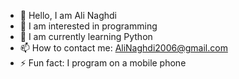 - 👋 Hello, I am Ali Naghdi
- 👀 I am interested in programming
- 🌱 I am currently learning Python
- 📫 How to contact me: AliNaghdi2006@gmail.com
- ⚡ Fun fact: I program on a mobile phone
